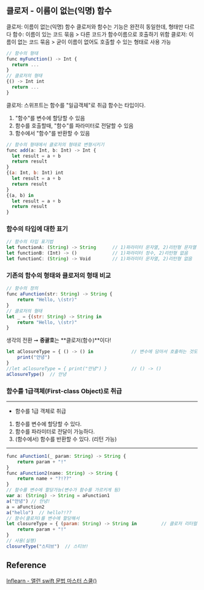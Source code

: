 ## 클로저 - 이름이 없는(익명) 함수
클로저: 이름이 없는(익명) 함수
클로저와 함수는 기능은 완전히 동일한데, 형태만 다르다
함수: 이름이 있는 코드 묶음 > 다른 코드가 함수이름으로 호출하기 위함
클로저: 이름이 없는 코드 묶음 > 굳이 이름이 없어도 호출할 수 있는 형태로 사용 가능
```javascript
// 함수의 형태
func myFunction() -> Int {
  return ...
}
// 클로저의 형태
{() -> Int int
  return ...
}
```
클로저: 스위프트는 함수를 "일급객체"로 취급
함수는 타입이다.
1) "함수"를 변수에 할당할 수 있음
2) 함수를 호출할때, "함수"를 파라미터로 전달할 수 있음
3) 함수에서 "함수"를 반환할 수 있음
```javascript
// 함수의 형태에서 클로저의 형태로 변형시키기
func add(a: Int, b: Int) -> Int {
  let result = a + b
  return result
}
{(a: Int, b: Int) int
  let result = a + b
  return result
}
{(a, b) in
  let result = a + b
  return result
}
```
### 함수의 타입에 대한 표기
```javascript
// 함수의 타입 표기법
let functionA: (String) -> String      // 1)파라미터 문자열, 2)리턴형 문자열
let functionB: (Int) -> ()             // 1)파라미터 정수, 2)리턴형 없음
let functionC: (String) -> Void        // 1)파라미터 문자열, 2)리턴형 없음
```
### 기존의 함수의 형태와 클로저의 형태 비교
```javascript
// 함수의 정의
func aFunction(str: String) -> String {
    return "Hello, \(str)"
}
// 클로저의 형태
let _ = {(str: String) -> String in
    return "Hello, \(str)"
}
```
생각의 전환 ➞ **중괄호**는 **클로저(함수)**이다!
```javascript
let aClosureType = { () -> () in              // 변수에 담아서 호출하는 것도 가능
    print("안녕")
}
//let aClosureType = { print("안녕") }         // () -> ()
aClosureType()  // 안녕
```
### 함수를 1급객체(First-class Object)로 취급
---
 - 함수를 1급 객체로 취급
 
 1) 함수를 변수에 할당할 수 있다.
 2) 함수를 파라미터로 전달이 가능하다.
 3) (함수에서) 함수를 반환할 수 있다. (리턴 가능)

---
```javascript
func aFunction1(_ param: String) -> String {
    return param + "!"
}
func aFunction2(name: String) -> String {
    return name + "?!??"
}
// 함수를 변수에 할당가능(변수가 함수를 가르키게 됨)
var a: (String) -> String = aFunction1
a("안녕") // 안녕!
a = aFunction2
a("hello")  // hello?!??
// 함수(클로저)를 변수에 할당해서
let closureType = { (param: String) -> String in         // 클로저 리터럴
    return param + "!"
}
// 사용(실행)
closureType("스티브")  // 스티브!
```
## Reference
[Inflearn - 앨런 swift 문법 마스터 스쿨()](https://www.inflearn.com/course/%EC%8A%A4%EC%9C%84%ED%94%84%ED%8A%B8-%EB%AC%B8%EB%B2%95-%EB%A7%88%EC%8A%A4%ED%84%B0-%EC%8A%A4%EC%BF%A8/dashboard)
